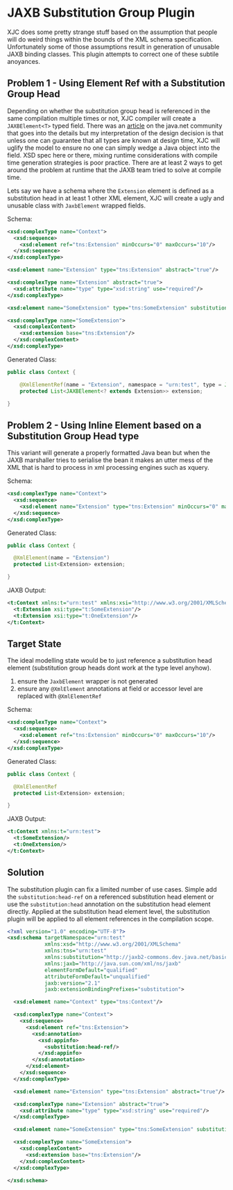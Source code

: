 # JAXB Substitution Group Plugin

XJC does some pretty strange stuff based on the assumption that people will do weird things within the bounds of the XML schema specification. Unfortunately some of those assumptions result in generation of unusable JAXB binding classes. This plugin attempts to correct one of these subtile anoyances.


## Problem 1 - Using Element Ref with a Substitution Group Head

Depending on whether the substitution group head is referenced in the same compilation multiple times or not, XJC compiler will create a `JAXBElement<T>` typed field. There was an [article](https://community.oracle.com/blogs/kohsuke/2006/03/03/why-does-jaxb-put-xmlrootelement-sometimes-not-always) on the java.net community that goes into the details but my interpretation of the design decision is that unless one can guarantee that all types are known at design time, XJC will uglify the model to ensure no one can simply wedge a Java object into the field. XSD spec here or there, mixing runtime considerations with compile time generation strategies is poor practice. There are at least 2 ways to get around the problem at runtime that the JAXB team tried to solve at compile time.

Lets say we have a schema where the `Extension` element is defined as a substitution head in at least 1 other XML element, XJC will create a ugly and unusable class with `JaxbElement` wrapped fields.

Schema:

```xml
<xsd:complexType name="Context">
  <xsd:sequence>
    <xsd:element ref="tns:Extension" minOccurs="0" maxOccurs="10"/>
  </xsd:sequence>
</xsd:complexType>

<xsd:element name="Extension" type="tns:Extension" abstract="true"/>

<xsd:complexType name="Extension" abstract="true">
  <xsd:attribute name="type" type="xsd:string" use="required"/>
</xsd:complexType>

<xsd:element name="SomeExtension" type="tns:SomeExtension" substitutionGroup="tns:Extension"/>

<xsd:complexType name="SomeExtension">
  <xsd:complexContent>
    <xsd:extension base="tns:Extension"/>
  </xsd:complexContent>
</xsd:complexType>
```

Generated Class:

```java
public class Context {

    @XmlElementRef(name = "Extension", namespace = "urn:test", type = JAXBElement.class, required = false)
    protected List<JAXBElement<? extends Extension>> extension;

}
```

## Problem 2 - Using Inline Element based on a Substitution Group Head type

This variant will generate a properly formatted Java bean but when the JAXB marshaller tries to serialise the bean it makes an utter mess of the XML that is hard to process in xml processing engines such as xquery.

Schema:

```xml
<xsd:complexType name="Context">
  <xsd:sequence>
    <xsd:element name="Extension" type="tns:Extension" minOccurs="0" maxOccurs="10"/>
  </xsd:sequence>
</xsd:complexType>
```

Generated Class:

```java
public class Context {

  @XmlElement(name = "Extension")
  protected List<Extension> extension;

}
```

JAXB Output:

```xml
<t:Context xmlns:t="urn:test" xmlns:xsi="http://www.w3.org/2001/XMLSchema-instance">
  <t:Extension xsi:type="t:SomeExtension"/>    
  <t:Extension xsi:type="t:OneExtension"/>
</t:Context>
```

## Target State

The ideal modelling state would be to just reference a substitution head element (substitution group heads dont work at the type level anyhow).

1. ensure the `JaxbElement` wrapper is not generated
2. ensure any `@XmlElement` annotations at field or accessor level are replaced with `@XmlElementRef`

Schema: 

```xml
<xsd:complexType name="Context">
  <xsd:sequence>
    <xsd:element ref="tns:Extension" minOccurs="0" maxOccurs="10"/>
  </xsd:sequence>
</xsd:complexType>
```

Generated Class:

```java
public class Context {

  @XmlElementRef
  protected List<Extension> extension;

}
```

JAXB Output:

```xml
<t:Context xmlns:t="urn:test">
  <t:SomeExtension/>    
  <t:OneExtension/>
</t:Context>
```

## Solution

The substitution plugin can fix a limited number of use cases. Simple add the `substitution:head-ref` on a referenced substitution head element or use the `substitution:head` annotation on the substitution head element directly. Applied at the substitution head element level, the substitution plugin will be applied to all element references in the compilation scope. 

```xml
<?xml version="1.0" encoding="UTF-8"?>
<xsd:schema targetNamespace="urn:test"
            xmlns:xsd="http://www.w3.org/2001/XMLSchema"
            xmlns:tns="urn:test"
            xmlns:substitution="http://jaxb2-commons.dev.java.net/basic/substitution"
            xmlns:jaxb="http://java.sun.com/xml/ns/jaxb"
            elementFormDefault="qualified"
            attributeFormDefault="unqualified"
            jaxb:version="2.1"
            jaxb:extensionBindingPrefixes="substitution">

  <xsd:element name="Context" type="tns:Context"/>

  <xsd:complexType name="Context">
    <xsd:sequence>
      <xsd:element ref="tns:Extension">
        <xsd:annotation>
          <xsd:appinfo>
            <substitution:head-ref/>
          </xsd:appinfo>
        </xsd:annotation>
      </xsd:element>
    </xsd:sequence>
  </xsd:complexType>

  <xsd:element name="Extension" type="tns:Extension" abstract="true"/>

  <xsd:complexType name="Extension" abstract="true">
    <xsd:attribute name="type" type="xsd:string" use="required"/>
  </xsd:complexType>

  <xsd:element name="SomeExtension" type="tns:SomeExtension" substitutionGroup="tns:Extension"/>

  <xsd:complexType name="SomeExtension">
    <xsd:complexContent>
      <xsd:extension base="tns:Extension"/>
    </xsd:complexContent>
  </xsd:complexType>

</xsd:schema>
```





